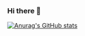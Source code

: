 ### Hi there 👋

[![Anurag's GitHub stats](https://github-readme-stats.vercel.app/api?username=p0w1nd&count_private=true&theme=tokyonight)](https://github.com/anuraghazra/github-readme-stats)

<!--
**p0w1nd/p0w1nd** is a ✨ _special_ ✨ repository because its `README.md` (this file) appears on your GitHub profile.

Here are some ideas to get you started:

- 🔭 I’m currently working on ...
- 🌱 I’m currently learning ...
- 👯 I’m looking to collaborate on ...
- 🤔 I’m looking for help with ...
- 💬 Ask me about ...
- 📫 How to reach me: ...
- 😄 Pronouns: ...
- ⚡ Fun fact: ...
-->
